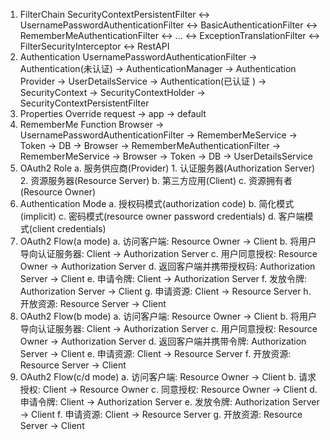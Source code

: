 1. FilterChain
    SecurityContextPersistentFilter ↔ UsernamePasswordAuthenticationFilter ↔ BasicAuthenticationFilter ↔ RememberMeAuthenticationFilter ↔ ... ↔ ExceptionTranslationFilter ↔ FilterSecurityInterceptor ↔ RestAPI
2. Authentication
    UsernamePasswordAuthenticationFilter → Authentication(未认证) → AuthenticationManager → Authentication Provider → UserDetailsService → Authentication(已认证 ) → SecurityContext → SecurityContextHolder → SecurityContextPersistentFilter
3. Properties Override
    request → app → default 
4.  RememberMe Function
    Browser → UsernamePasswordAuthenticationFilter → RememberMeService → Token → DB
                                                                               → Browser
            → RememberMeAuthenticationFilter → RememberMeService → Browser → Token → DB → UserDetailsService
5. OAuth2 Role
    a. 服务供应商(Provider)
        1. 认证服务器(Authorization Server)
        2. 资源服务器(Resource Server)
    b. 第三方应用(Client)
    c. 资源拥有者(Resource Owner)
6. Authentication Mode
    a. 授权码模式(authorization code)
    b. 简化模式(implicit)
    c. 密码模式(resource owner password credentials)
    d. 客户端模式(client credentials)
7. OAuth2 Flow(a mode)
    a. 访问客户端: Resource Owner → Client
    b. 将用户导向认证服务器: Client → Authorization Server
    c. 用户同意授权: Resource Owner →  Authorization Server
    d. 返回客户端并携带授权码: Authorization Server → Client
    e. 申请令牌: Client → Authorization Server
    f. 发放令牌: Authorization Server → Client
    g. 申请资源: Client → Resource Server
    h. 开放资源: Resource Server → Client
8. OAuth2 Flow(b mode)
    a. 访问客户端: Resource Owner → Client
    b. 将用户导向认证服务器: Client → Authorization Server
    c. 用户同意授权: Resource Owner →  Authorization Server
    d. 返回客户端并携带令牌: Authorization Server → Client
    e. 申请资源: Client → Resource Server
    f. 开放资源: Resource Server → Client
9. OAuth2 Flow(c/d mode)
    a. 访问客户端: Resource Owner → Client
    b. 请求授权: Client → Resource Owner
    c. 同意授权: Resource Owner → Client
    d. 申请令牌: Client → Authorization Server
    e. 发放令牌: Authorization Server → Client
    f. 申请资源: Client → Resource Server
    g. 开放资源: Resource Server → Client